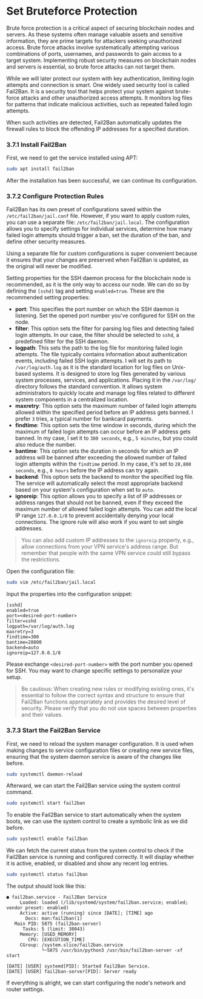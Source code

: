# Set Bruteforce Protection

Brute force protection is a critical aspect of securing blockchain nodes and servers. As these systems often manage valuable assets and sensitive information, they are prime targets for attackers seeking unauthorized access. Brute force attacks involve systematically attempting various combinations of ports, usernames, and passwords to gain access to a target system. Implementing robust security measures on blockchain nodes and servers is essential, so brute force attacks can not target them.

While we will later protect our system with key authentication, limiting login attempts and connection is smart. One widely used security tool is called Fail2Ban. It is a security tool that helps protect your system against brute-force attacks and other unauthorized access attempts. It monitors log files for patterns that indicate malicious activities, such as repeated failed login attempts.

When such activities are detected, Fail2Ban automatically updates the firewall rules to block the offending IP addresses for a specified duration.

### 3.7.1 Install Fail2Ban

First, we need to get the service installed using APT:

```sh
sudo apt install fail2ban
```

After the installation has been successful, we can continue its configuration.

### 3.7.2 Configure Protection Rules

Fail2Ban has its own preset of configurations saved within the `/etc/fail2ban/jail.conf` file. However, if you want to apply custom rules, you can use a separate file: `/etc/fail2ban/jail.local`. The configuration allows you to specify settings for individual services, determine how many failed login attempts should trigger a ban, set the duration of the ban, and define other security measures.

Using a separate file for custom configurations is super convenient because it ensures that your changes are preserved when Fail2Ban is updated, as the original will never be modified.

Setting properties for the SSH daemon process for the blockchain node is recommended, as it is the only way to access our node. We can do so by defining the `[sshd]` tag and setting `enabled=true`. These are the recommended setting properties:

- **port**: This specifies the port number on which the SSH daemon is listening. Set the opened port number you've configured for SSH on the node.
- **filter**: This option sets the filter for parsing log files and detecting failed login attempts. In our case, the filter should be selected to `sshd`, a predefined filter for the SSH daemon.
- **logpath**: This sets the path to the log file for monitoring failed login attempts. The file typically contains information about authentication events, including failed SSH login attempts. I will set its path to `/var/log/auth.log` as it is the standard location for log files on Unix-based systems. It is designed to store log files generated by various system processes, services, and applications. Placing it in the `/var/log/` directory follows the standard convention. It allows system administrators to quickly locate and manage log files related to different system components in a centralized location.
- **maxretry**: This option sets the maximum number of failed login attempts allowed within the specified period before an IP address gets banned. I prefer `3` tries, a typical number for bankcard payments.
- **findtime**: This option sets the time window in seconds, during which the maximum of failed login attempts can occur before an IP address gets banned. In my case, I set it to `300 seconds`, e.g., `5 minutes`, but you could also reduce the number.
- **bantime**: This option sets the duration in seconds for which an IP address will be banned after exceeding the allowed number of failed login attempts within the `findtime` period. In my case, it's set to `28,800 seconds`, e.g., `8 hours` before the IP address can try again.
- **backend**: This option sets the backend to monitor the specified log file. The service will automatically select the most appropriate backend based on your system's configuration when set to `auto`.
- **ignoreip**: This option allows you to specify a list of IP addresses or address ranges that should not be banned, even if they exceed the maximum number of allowed failed login attempts. You can add the local IP range `127.0.0.1/8` to prevent accidentally denying your local connections. The ignore rule will also work if you want to set single addresses.

> You can also add custom IP addresses to the `ignoreip` property, e.g., allow connections from your VPN service's address range. But remember that people with the same VPN service could still bypass the restrictions.

Open the configuration file:

```sh
sudo vim /etc/fail2ban/jail.local
```

Input the properties into the configuration snippet:

```text
[sshd]
enabled=true
port=<desired-port-number>
filter=sshd
logpath=/var/log/auth.log
maxretry=3
findtime=300
bantime=28800
backend=auto
ignoreip=127.0.0.1/8
```

Please exchange `<desired-port-number>` with the port number you opened for SSH. You may want to change specific settings to personalize your setup.

> Be cautious: When creating new rules or modifying existing ones, it's essential to follow the correct syntax and structure to ensure that Fail2Ban functions appropriately and provides the desired level of security. Please verify that you do not use spaces between properties and their values.

### 3.7.3 Start the Fail2Ban Service

First, we need to reload the system manager configuration. It is used when making changes to service configuration files or creating new service files, ensuring that the system daemon service is aware of the changes like before.

```sh
sudo systemctl daemon-reload
```

Afterward, we can start the Fail2Ban service using the system control command.

```sh
sudo systemctl start fail2ban
```

To enable the Fail2Ban service to start automatically when the system boots, we can use the system control to create a symbolic link as we did before.

```sh
sudo systemctl enable fail2ban
```

We can fetch the current status from the system control to check if the Fail2Ban service is running and configured correctly. It will display whether it is active, enabled, or disabled and show any recent log entries.

```sh
sudo systemctl status fail2ban
```

The output should look like this:

```text
● fail2ban.service - Fail2Ban Service
     Loaded: loaded (/lib/systemd/system/fail2ban.service; enabled; vendor preset: enabled)
     Active: active (running) since [DATE]; [TIME] ago
       Docs: man:fail2ban(1)
   Main PID: 5875 (fail2ban-server)
      Tasks: 5 (limit: 38043)
     Memory: [USED_MEMORY]
        CPU: [EXECUTION_TIME]
     CGroup: /system.slice/fail2ban.service
             └─5875 /usr/bin/python3 /usr/bin/fail2ban-server -xf start

[DATE] [USER] systemd[PID]: Started Fail2Ban Service.
[DATE] [USER] fail2ban-server[PID]: Server ready
```

If everything is alright, we can start configuring the node's network and router settings.